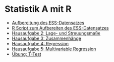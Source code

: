 Statistik A mit R
===

- [Aufbereitung des ESS-Datensatzes](https://github.com/sjous/StatistikA/blob/master/aufbereitungESS.pdf)
- [R Script zum Aufbereiten des ESS-Datensatzes](https://github.com/sjous/StatistikA/blob/master/aufbereitungESS.R)
- [Hausaufgabe 2: Lage- und Streuungsmaße](https://cdn.rawgit.com/sjous/StatistikA/master/HA2.html)
- [Hausaufgabe 3: Zusammenhänge](https://cdn.rawgit.com/sjous/StatistikA/master/HA3.html)
- [Hausaufgabe 4: Regression](https://github.com/sjous/StatistikA/blob/master/HA4.md)
- [Hausaufgabe 5: Multivariable Regression](https://github.com/sjous/StatistikA/blob/master/HA5.md)
- [Übung: T-Test](https://github.com/sjous/StatistikA/blob/master/ttest.md)